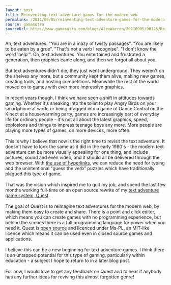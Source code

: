 ```yaml
---
layout: post
title: Reinventing text adventure games for the modern web
permalink: /2011/09/05/reinventing-text-adventure-games-for-the-modern-web
source: gamasutra
sourceUrl: http://www.gamasutra.com/blogs/AlexWarren/20110905/90126/Reinventing_text_adventure_games_for_the_modern_web.php
---
```


<p>Ah, text adventures. "You are in a mazy of twisty passages". "You are likely to be eaten by a grue". "That's not a verb I recognise". "I don't know the word 'help'". Oh, text adventures. You entertained and frustrated a generation, then graphics came along, and then we forgot all about you.<br /><br />But text adventures didn't die, they just went underground. They weren't on the shelves any more, but a community kept them alive, making new games, creating tools, and hosting competitions. Meanwhile the rest of the world moved on to games with ever more impressive graphics.<br /><br />In recent years though, I think we have seen a shift in attitudes towards gaming. Whether it's sneaking into the toilet to play Angry Birds on your smartphone at work, or being dragged into a game of Dance Central on the Kinect at a housewarming party, games are increasingly part of everyday life for ordinary people - it's not all about the latest graphics, speed, explosions and things to impress teenage boys any more. More people are playing more types of games, on more devices, more often.<br /><br />This is why I believe that now is the right time to revisit the text adventure. It doesn't have to look the same as it did in the early 1980's - the modern text adventure can be more visually appealing for one thing, and include pictures, sound and even video, and it should all be delivered through the web browser. With <a href="http://www.textadventures.co.uk/blog/2011/07/11/eliminating-guess-the-verb/">the use of hyperlinks</a>, we can reduce the need for typing and the unintentional "guess the verb" puzzles which have traditionally plagued this type of game.<br /><br />That was the vision which inspired me to quit my job, and spend the last few months working full-time on an open source rewrite of my <a href="http://www.textadventures.co.uk/quest/">text adventure game system, Quest</a>.<br /><br />The goal of Quest is to reimagine text adventures for the modern web, by making them easy to create and share. There is a point and click editor, which means you can create games with no programming experience, but behind the scenes there is a full programming language for power when you need it. Quest is <a href="http://quest.codeplex.com">open source</a> and licenced under Ms-PL, an MIT-like licence which means it can be used even in closed source games and applications.<br /><br />I believe this can be a new beginning for text adventure games. I think there is an untapped potential for this type of gaming, particularly within education - a subject I hope to return to in a later blog post.<br /><br />For now, I would love to get any feedback on Quest and to hear if anybody has any further ideas for reviving this almost forgotten genre!</p>